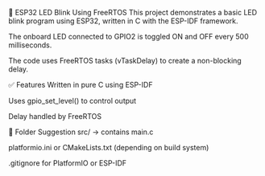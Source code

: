 🔦 ESP32 LED Blink Using FreeRTOS
This project demonstrates a basic LED blink program using ESP32, written in C with the ESP-IDF framework.

The onboard LED connected to GPIO2 is toggled ON and OFF every 500 milliseconds.

The code uses FreeRTOS tasks (vTaskDelay) to create a non-blocking delay.

✅ Features
Written in pure C using ESP-IDF

Uses gpio_set_level() to control output

Delay handled by FreeRTOS

📁 Folder Suggestion
src/ → contains main.c

platformio.ini or CMakeLists.txt (depending on build system)

.gitignore for PlatformIO or ESP-IDF

